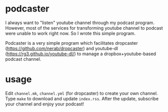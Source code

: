 # podcaster

I always want to "listen" youtube channel through my podcast program.  However,
most of the services for transforming youtube channel to podcast were unable
to work right now.  So I wrote this simple program.

Podcaster is a very simple program which facilitates dropcaster
(https://github.com/nerab/dropcaster) and youtube-dl
(https://rg3.github.io/youtube-dl/) to manage a dropbox+youtube-based podcast
channel.

# usage

Edit `channel.mk`, `channel.yml` (for dropcaster) to create your own channel.
Type `make` to download and update `index.rss`. After the update, subscribe
your channel and enjoy your podcast!

